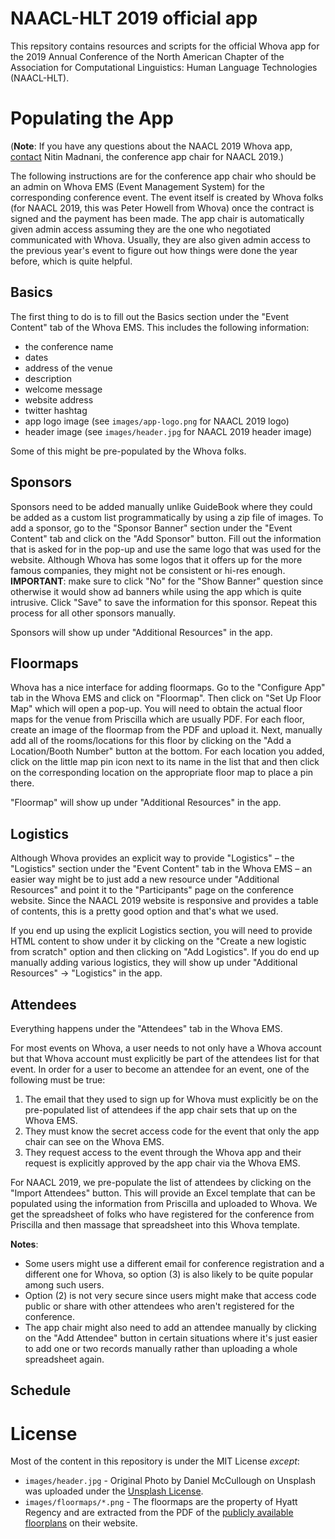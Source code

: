 # NAACL-HLT 2019 official app

This repsitory contains resources and scripts for the official Whova app for the 2019 Annual Conference of the North American Chapter of the Association for Computational Linguistics: Human Language Technologies (NAACL-HLT).

# Populating the App

(**Note**: If you have any questions about the NAACL 2019 Whova app, [contact](mailto:first_initial_then_last_name_at_gmail_dot_com) Nitin Madnani, the conference app chair for NAACL 2019.)

The following instructions are for the conference app chair who should be an admin on Whova EMS (Event Management System) for the corresponding conference event. The event itself is created by Whova folks (for NAACL 2019, this was Peter Howell from Whova) once the contract is signed and the payment has been made. The app chair is automatically given admin access assuming they are the one who negotiated communicated with Whova. Usually, they are also given admin access to the previous year's event to figure out how things were done the year before, which is quite helpful.

## Basics

The first thing to do is to fill out the Basics section under the "Event Content" tab of the Whova EMS. This includes the following information: 
- the conference name
- dates
- address of the venue
- description
- welcome message
- website address
- twitter hashtag
- app logo image (see `images/app-logo.png` for NAACL 2019 logo)
- header image (see `images/header.jpg` for NAACL 2019 header image)  

Some of this might be pre-populated by the Whova folks.

## Sponsors

Sponsors need to be added manually unlike GuideBook where they could be added as a custom list programmatically by using a zip file of images. To add a sponsor, go to the "Sponsor Banner" section under the "Event Content" tab and click on the "Add Sponsor" button. Fill out the information that is asked for in the pop-up and use the same logo that was used for the website. Although Whova has some logos that it offers up for the more famous companies, they might not be consistent or hi-res enough. **IMPORTANT**: make sure to click "No" for the "Show Banner" question since otherwise it would show ad banners while using the app which is quite intrusive. Click "Save" to save the information for this sponsor. Repeat this process for all other sponsors manually.

Sponsors will show up under "Additional Resources" in the app.

## Floormaps

Whova has a nice interface for adding floormaps. Go to the "Configure App" tab in the Whova EMS and click on "Floormap". Then click on "Set Up Floor Map" which will open a pop-up. You will need to obtain the actual floor maps for the venue from Priscilla which are usually PDF. For each floor, create an image of the floormap from the PDF and upload it. Next, manually add all of the rooms/locations for this floor by clicking on the "Add a Location/Booth Number" button at the bottom. For each location you added, click on the little map pin icon next to its name in the list that and then click on the corresponding location on the appropriate floor map to place a pin there.

"Floormap" will show up under "Additional Resources" in the app.

## Logistics

Although Whova provides an explicit way to provide "Logistics" – the "Logistics" section under the "Event Content" tab in the Whova EMS – an easier way might be to just add a new resource under "Additional Resources" and point it to the "Participants" page on the conference website. Since the NAACL 2019 website is responsive and provides a table of contents, this is a pretty good option and that's what we used. 

If you end up using the explicit Logistics section, you will need to provide HTML content to show under it by clicking on the "Create a new logistic from scratch" option and then clicking on "Add Logistics". If you do end up manually adding various logistics, they will show up under "Additional Resources" -> "Logistics" in the app.

## Attendees

Everything happens under the "Attendees" tab in the Whova EMS.

For most events on Whova, a user needs to not only have a Whova account but that Whova account must explicitly be part of the attendees list for that event. In order for a user to become an attendee for an event, one of the following must be true:

1. The email that they used to sign up for Whova must explicitly be on the pre-populated list of attendees if the app chair sets that up on the Whova EMS.
2. They must know the secret access code for the event that only the app chair can see on the Whova EMS. 
3. They request access to the event through the Whova app and their request is explicitly approved by the app chair via the Whova EMS.

For NAACL 2019, we pre-populate the list of attendees by clicking on the "Import Attendees" button. This will provide an Excel template that can be populated using the information from Priscilla and uploaded to Whova. We get the spreadsheet of folks who have registered for the conference from Priscilla and then massage that spreadsheet into this Whova template.

**Notes**: 
- Some users might use a different email for conference registration and a different one for Whova, so option (3) is also likely to be quite popular among such users. 
- Option (2) is not very secure since users might make that access code public or share with other attendees who aren't registered for the conference. 
- The app chair might also need to add an attendee manually by clicking on the "Add Attendee" button in certain situations where it's just easier to add one or two records manually rather than uploading a whole spreadsheet again.

## Schedule

# License

Most of the content in this repository is under the MIT License _except_:

- `images/header.jpg` - Original Photo by Daniel McCullough on Unsplash was uploaded under the [Unsplash License](https://unsplash.com/license).
- `images/floormaps/*.png` - The floormaps are the property of Hyatt Regency and are extracted from the PDF of the [publicly available floorplans](https://assets.hyatt.com/content/dam/hyatt/hyattdam/documents/2014/12/08/1806/MSPRM_HR_Minneapolis_FP.pdf) on their website.